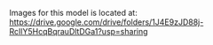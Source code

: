 Images for this model is located at: https://drive.google.com/drive/folders/1J4E9zJD88j-RcIlY5HcqBqrauDltDGa1?usp=sharing
